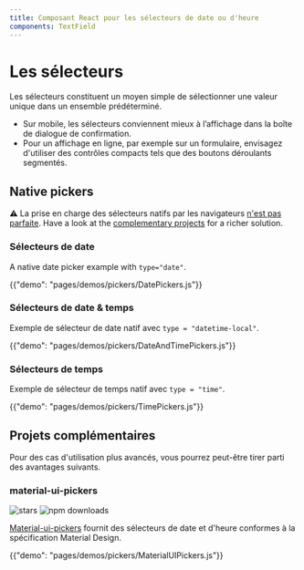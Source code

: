```yaml
---
title: Composant React pour les sélecteurs de date ou d'heure
components: TextField
---
```


# Les sélecteurs

<p class="description">Les sélecteurs constituent un moyen simple de sélectionner une valeur unique dans un ensemble prédéterminé.</p>

- Sur mobile, les sélecteurs conviennent mieux à l’affichage dans la boîte de dialogue de confirmation.
- Pour un affichage en ligne, par exemple sur un formulaire, envisagez d'utiliser des contrôles compacts tels que des boutons déroulants segmentés.

## Native pickers

⚠️ La prise en charge des sélecteurs natifs par les navigateurs [n'est pas parfaite](https://caniuse.com/#feat=input-datetime). Have a look at the [complementary projects](#complementary-projects) for a richer solution.

### Sélecteurs de date

A native date picker example with `type="date"`.

{{"demo": "pages/demos/pickers/DatePickers.js"}}

### Sélecteurs de date & temps

Exemple de sélecteur de date natif avec `type = "datetime-local"`.

{{"demo": "pages/demos/pickers/DateAndTimePickers.js"}}

### Sélecteurs de temps

Exemple de sélecteur de temps natif avec `type = "time"`.

{{"demo": "pages/demos/pickers/TimePickers.js"}}

## Projets complémentaires

Pour des cas d'utilisation plus avancés, vous pourrez peut-être tirer parti des avantages suivants.

### material-ui-pickers

![stars](https://img.shields.io/github/stars/dmtrKovalenko/material-ui-pickers.svg?style=social&label=Stars) ![npm downloads](https://img.shields.io/npm/dm/material-ui-pickers.svg)

[Material-ui-pickers](https://material-ui-pickers.firebaseapp.com/) fournit des sélecteurs de date et d'heure conformes à la spécification Material Design.

{{"demo": "pages/demos/pickers/MaterialUIPickers.js"}}